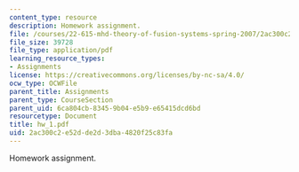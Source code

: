 ```yaml
---
content_type: resource
description: Homework assignment.
file: /courses/22-615-mhd-theory-of-fusion-systems-spring-2007/2ac300c2e52dde2d3dba4820f25c83fa_hw_1.pdf
file_size: 39728
file_type: application/pdf
learning_resource_types:
- Assignments
license: https://creativecommons.org/licenses/by-nc-sa/4.0/
ocw_type: OCWFile
parent_title: Assignments
parent_type: CourseSection
parent_uid: 6ca804cb-8345-9b04-e5b9-e65415dcd6bd
resourcetype: Document
title: hw_1.pdf
uid: 2ac300c2-e52d-de2d-3dba-4820f25c83fa
---
```

Homework assignment.